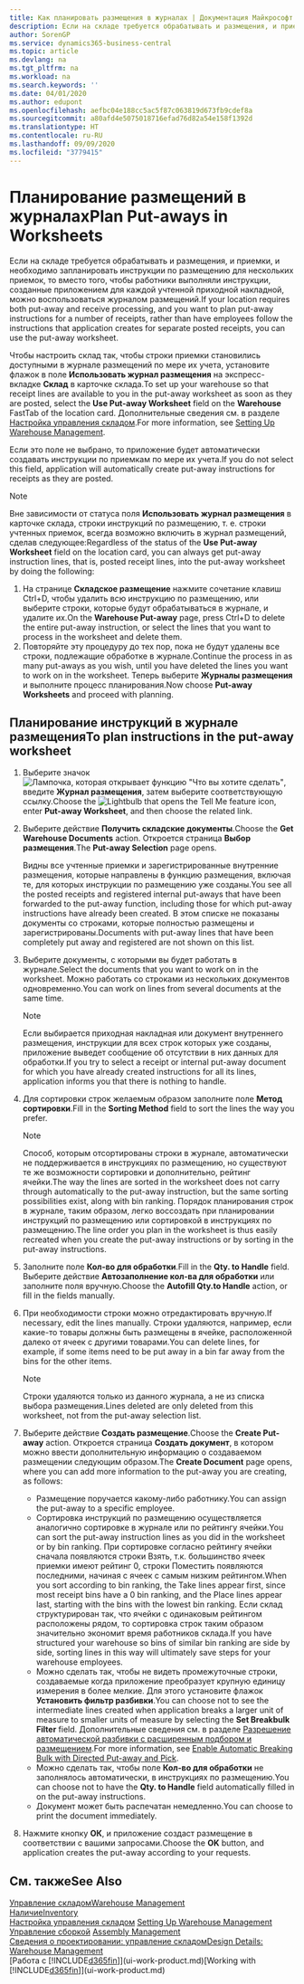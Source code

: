 ```yaml
---
title: Как планировать размещения в журналах | Документация Майкрософт
description: Если на складе требуется обрабатывать и размещения, и приемки, и необходимо запланировать инструкции по размещению для нескольких приемок, то вместо того, чтобы работники выполняли инструкции, созданные приложением для каждой учтенной приходной накладной, можно воспользоваться журналом размещений.
author: SorenGP
ms.service: dynamics365-business-central
ms.topic: article
ms.devlang: na
ms.tgt_pltfrm: na
ms.workload: na
ms.search.keywords: ''
ms.date: 04/01/2020
ms.author: edupont
ms.openlocfilehash: aefbc04e188cc5ac5f87c063819d673fb9cdef8a
ms.sourcegitcommit: a80afd4e5075018716efad76d82a54e158f1392d
ms.translationtype: HT
ms.contentlocale: ru-RU
ms.lasthandoff: 09/09/2020
ms.locfileid: "3779415"
---
```

# <a name="plan-put-aways-in-worksheets"></a><span data-ttu-id="ca1e1-103">Планирование размещений в журналах</span><span class="sxs-lookup"><span data-stu-id="ca1e1-103">Plan Put-aways in Worksheets</span></span>
<span data-ttu-id="ca1e1-104">Если на складе требуется обрабатывать и размещения, и приемки, и необходимо запланировать инструкции по размещению для нескольких приемок, то вместо того, чтобы работники выполняли инструкции, созданные приложением для каждой учтенной приходной накладной, можно воспользоваться журналом размещений.</span><span class="sxs-lookup"><span data-stu-id="ca1e1-104">If your location requires both put-away and receive processing, and you want to plan put-away instructions for a number of receipts, rather than have employees follow the instructions that application creates for separate posted receipts, you can use the put-away worksheet.</span></span>  

<span data-ttu-id="ca1e1-105">Чтобы настроить склад так, чтобы строки приемки становились доступными в журнале размещений по мере их учета, установите флажок в поле **Использовать журнал размещения** на экспресс-вкладке **Склад** в карточке склада.</span><span class="sxs-lookup"><span data-stu-id="ca1e1-105">To set up your warehouse so that receipt lines are available to you in the put-away worksheet as soon as they are posted, select the **Use Put-away Worksheet** field on the **Warehouse** FastTab of the location card.</span></span> <span data-ttu-id="ca1e1-106">Дополнительные сведения см. в разделе [Настройка управления складом](warehouse-setup-warehouse.md).</span><span class="sxs-lookup"><span data-stu-id="ca1e1-106">For more information, see [Setting Up Warehouse Management](warehouse-setup-warehouse.md).</span></span>  

<span data-ttu-id="ca1e1-107">Если это поле не выбрано, то приложение будет автоматически создавать инструкции по приемкам по мере их учета.</span><span class="sxs-lookup"><span data-stu-id="ca1e1-107">If you do not select this field, application will automatically create put-away instructions for receipts as they are posted.</span></span>  

> [!NOTE]  
>  <span data-ttu-id="ca1e1-108">Вне зависимости от статуса поля **Использовать журнал размещения** в карточке склада, строки инструкций по размещению, т. е. строки учтенных приемок, всегда возможно включить в журнал размещений, сделав следующее:</span><span class="sxs-lookup"><span data-stu-id="ca1e1-108">Regardless of the status of the **Use Put-away Worksheet** field on the location card, you can always get put-away instruction lines, that is, posted receipt lines, into the put-away worksheet by doing the following:</span></span>  
>   
>  1.  <span data-ttu-id="ca1e1-109">На странице **Складское размещение** нажмите сочетание клавиш Ctrl+D, чтобы удалить всю инструкцию по размещению, или выберите строки, которые будут обрабатываться в журнале, и удалите их.</span><span class="sxs-lookup"><span data-stu-id="ca1e1-109">On the **Warehouse Put-away** page, press Ctrl+D to delete the entire put-away instruction, or select the lines that you want to process in the worksheet and delete them.</span></span>  
> 2.  <span data-ttu-id="ca1e1-110">Повторяйте эту процедуру до тех пор, пока не будут удалены все строки, подлежащие обработке в журнале.</span><span class="sxs-lookup"><span data-stu-id="ca1e1-110">Continue the process in as many put-aways as you wish, until you have deleted the lines you want to work on in the worksheet.</span></span> <span data-ttu-id="ca1e1-111">Теперь выберите **Журналы размещения** и выполните процесс планирования.</span><span class="sxs-lookup"><span data-stu-id="ca1e1-111">Now choose **Put-away Worksheets** and proceed with planning.</span></span>  

## <a name="to-plan-instructions-in-the-put-away-worksheet"></a><span data-ttu-id="ca1e1-112">Планирование инструкций в журнале размещения</span><span class="sxs-lookup"><span data-stu-id="ca1e1-112">To plan instructions in the put-away worksheet</span></span>  
1.  <span data-ttu-id="ca1e1-113">Выберите значок ![Лампочка, которая открывает функцию "Что вы хотите сделать"](media/ui-search/search_small.png "Что вы хотите сделать"), введите **Журнал размещения**, затем выберите соответствующую ссылку.</span><span class="sxs-lookup"><span data-stu-id="ca1e1-113">Choose the ![Lightbulb that opens the Tell Me feature](media/ui-search/search_small.png "Tell me what you want to do") icon, enter **Put-away Worksheet**, and then choose the related link.</span></span>  
2.  <span data-ttu-id="ca1e1-114">Выберите действие **Получить складские документы**.</span><span class="sxs-lookup"><span data-stu-id="ca1e1-114">Choose the **Get Warehouse Documents** action.</span></span> <span data-ttu-id="ca1e1-115">Откроется страница **Выбор размещения**.</span><span class="sxs-lookup"><span data-stu-id="ca1e1-115">The **Put-away Selection** page opens.</span></span>  

    <span data-ttu-id="ca1e1-116">Видны все учтенные приемки и зарегистрированные внутренние размещения, которые направлены в функцию размещения, включая те, для которых инструкции по размещению уже созданы.</span><span class="sxs-lookup"><span data-stu-id="ca1e1-116">You see all the posted receipts and registered internal put-aways that have been forwarded to the put-away function, including those for which put-away instructions have already been created.</span></span> <span data-ttu-id="ca1e1-117">В этом списке не показаны документы со строками, которые полностью размещены и зарегистрированы.</span><span class="sxs-lookup"><span data-stu-id="ca1e1-117">Documents with put-away lines that have been completely put away and registered are not shown on this list.</span></span>  

3. <span data-ttu-id="ca1e1-118">Выберите документы, с которыми вы будет работать в журнале.</span><span class="sxs-lookup"><span data-stu-id="ca1e1-118">Select the documents that you want to work on in the worksheet.</span></span> <span data-ttu-id="ca1e1-119">Можно работать со строками из нескольких документов одновременно.</span><span class="sxs-lookup"><span data-stu-id="ca1e1-119">You can work on lines from several documents at the same time.</span></span>  

    > [!NOTE]  
    >  <span data-ttu-id="ca1e1-120">Если выбирается приходная накладная или документ внутреннего размещения, инструкции для всех строк которых уже созданы, приложение выведет сообщение об отсутствии в них данных для обработки.</span><span class="sxs-lookup"><span data-stu-id="ca1e1-120">If you try to select a receipt or internal put-away document for which you have already created instructions for all its lines, application informs you that there is nothing to handle.</span></span>  

4. <span data-ttu-id="ca1e1-121">Для сортировки строк желаемым образом заполните поле **Метод сортировки**.</span><span class="sxs-lookup"><span data-stu-id="ca1e1-121">Fill in the **Sorting Method** field to sort the lines the way you prefer.</span></span>  

    > [!NOTE]  
    >  <span data-ttu-id="ca1e1-122">Способ, которым отсортированы строки в журнале, автоматически не поддерживается в инструкциях по размещению, но существуют те же возможности сортировки и дополнительно, рейтинг ячейки.</span><span class="sxs-lookup"><span data-stu-id="ca1e1-122">The way the lines are sorted in the worksheet does not carry through automatically to the put-away instruction, but the same sorting possibilities exist, along with bin ranking.</span></span> <span data-ttu-id="ca1e1-123">Порядок планирования строк в журнале, таким образом, легко воссоздать при планировании инструкций по размещению или сортировкой в инструкциях по размещению.</span><span class="sxs-lookup"><span data-stu-id="ca1e1-123">The line order you plan in the worksheet is thus easily recreated when you create the put-away instructions or by sorting in the put-away instructions.</span></span>  

5.  <span data-ttu-id="ca1e1-124">Заполните поле **Кол-во для обработки**.</span><span class="sxs-lookup"><span data-stu-id="ca1e1-124">Fill in the **Qty. to Handle** field.</span></span> <span data-ttu-id="ca1e1-125">Выберите действие **Автозаполнение кол-ва для обработки** или заполните поля вручную.</span><span class="sxs-lookup"><span data-stu-id="ca1e1-125">Choose the **Autofill Qty.to Handle** action, or fill in the fields manually.</span></span>  
6.  <span data-ttu-id="ca1e1-126">При необходимости строки можно отредактировать вручную.</span><span class="sxs-lookup"><span data-stu-id="ca1e1-126">If necessary, edit the lines manually.</span></span> <span data-ttu-id="ca1e1-127">Строки удаляются, например, если какие-то товары должны быть размещены в ячейке, расположенной далеко от ячеек с другими товарами.</span><span class="sxs-lookup"><span data-stu-id="ca1e1-127">You can delete lines, for example, if some items need to be put away in a bin far away from the bins for the other items.</span></span>  

    > [!NOTE]  
    >  <span data-ttu-id="ca1e1-128">Строки удаляются только из данного журнала, а не из списка выбора размещения.</span><span class="sxs-lookup"><span data-stu-id="ca1e1-128">Lines deleted are only deleted from this worksheet, not from the put-away selection list.</span></span>  

7.  <span data-ttu-id="ca1e1-129">Выберите действие **Создать размещение**.</span><span class="sxs-lookup"><span data-stu-id="ca1e1-129">Choose the **Create Put-away** action.</span></span> <span data-ttu-id="ca1e1-130">Откроется страница **Создать документ**, в котором можно ввести дополнительную информацию о создаваемом размещении следующим образом.</span><span class="sxs-lookup"><span data-stu-id="ca1e1-130">The **Create Document** page opens, where you can add more information to the put-away you are creating, as follows:</span></span>  

    -   <span data-ttu-id="ca1e1-131">Размещение поручается какому-либо работнику.</span><span class="sxs-lookup"><span data-stu-id="ca1e1-131">You can assign the put-away to a specific employee.</span></span>  
    -   <span data-ttu-id="ca1e1-132">Сортировка инструкций по размещению осуществляется аналогично сортировке в журнале или по рейтингу ячейки.</span><span class="sxs-lookup"><span data-stu-id="ca1e1-132">You can sort the put-away instruction lines as you did in the worksheet or by bin ranking.</span></span> <span data-ttu-id="ca1e1-133">При сортировке согласно рейтингу ячейки сначала появляются строки Взять, т.к. большинство ячеек приемки имеют рейтинг 0, строки Поместить появляются последними, начиная с ячеек с самым низким рейтингом.</span><span class="sxs-lookup"><span data-stu-id="ca1e1-133">When you sort according to bin ranking, the Take lines appear first, since most receipt bins have a 0 bin ranking, and the Place lines appear last, starting with the bins with the lowest bin ranking.</span></span> <span data-ttu-id="ca1e1-134">Если склад структурирован так, что ячейки с одинаковым рейтингом расположены рядом, то сортировка строк таким образом значительно экономит время работников склада.</span><span class="sxs-lookup"><span data-stu-id="ca1e1-134">If you have structured your warehouse so bins of similar bin ranking are side by side, sorting lines in this way will ultimately save steps for your warehouse employees.</span></span>  
    -   <span data-ttu-id="ca1e1-135">Можно сделать так, чтобы не видеть промежуточные строки, создаваемые когда приложение преобразует крупную единицу измерения в более мелкие. Для этого установите флажок **Установить фильтр разбивки**.</span><span class="sxs-lookup"><span data-stu-id="ca1e1-135">You can choose not to see the intermediate lines created when application breaks a larger unit of measure to smaller units of measure by selecting the **Set Breakbulk Filter** field.</span></span> <span data-ttu-id="ca1e1-136">Дополнительные сведения см. в разделе [Разрешение автоматической разбивки с расширенным подбором и размещением](warehouse-enable-automatic-breaking-bulk-with-directed-put-away-and-pick.md).</span><span class="sxs-lookup"><span data-stu-id="ca1e1-136">For more information, see [Enable Automatic Breaking Bulk with Directed Put-away and Pick](warehouse-enable-automatic-breaking-bulk-with-directed-put-away-and-pick.md).</span></span>  
    -   <span data-ttu-id="ca1e1-137">Можно сделать так, чтобы поле **Кол-во для обработки** не заполнялось автоматически, в инструкциях по размещению.</span><span class="sxs-lookup"><span data-stu-id="ca1e1-137">You can choose not to have the **Qty. to Handle** field automatically filled in on the put-away instructions.</span></span>  
    -   <span data-ttu-id="ca1e1-138">Документ может быть распечатан немедленно.</span><span class="sxs-lookup"><span data-stu-id="ca1e1-138">You can choose to print the document immediately.</span></span>  

8.  <span data-ttu-id="ca1e1-139">Нажмите кнопку **ОК**, и приложение создаст размещение в соответствии с вашими запросами.</span><span class="sxs-lookup"><span data-stu-id="ca1e1-139">Choose the **OK** button, and application creates the put-away according to your requests.</span></span>  

## <a name="see-also"></a><span data-ttu-id="ca1e1-140">См. также</span><span class="sxs-lookup"><span data-stu-id="ca1e1-140">See Also</span></span>  
[<span data-ttu-id="ca1e1-141">Управление складом</span><span class="sxs-lookup"><span data-stu-id="ca1e1-141">Warehouse Management</span></span>](warehouse-manage-warehouse.md)  
[<span data-ttu-id="ca1e1-142">Наличие</span><span class="sxs-lookup"><span data-stu-id="ca1e1-142">Inventory</span></span>](inventory-manage-inventory.md)  
<span data-ttu-id="ca1e1-143">[Настройка управления складом](warehouse-setup-warehouse.md)   </span><span class="sxs-lookup"><span data-stu-id="ca1e1-143">[Setting Up Warehouse Management](warehouse-setup-warehouse.md)   </span></span>  
<span data-ttu-id="ca1e1-144">[Управление сборкой](assembly-assemble-items.md)  </span><span class="sxs-lookup"><span data-stu-id="ca1e1-144">[Assembly Management](assembly-assemble-items.md)  </span></span>  
[<span data-ttu-id="ca1e1-145">Сведения о проектировании: управление складом</span><span class="sxs-lookup"><span data-stu-id="ca1e1-145">Design Details: Warehouse Management</span></span>](design-details-warehouse-management.md)  
<span data-ttu-id="ca1e1-146">[Работа с [!INCLUDE[d365fin](includes/d365fin_md.md)]](ui-work-product.md)</span><span class="sxs-lookup"><span data-stu-id="ca1e1-146">[Working with [!INCLUDE[d365fin](includes/d365fin_md.md)]](ui-work-product.md)</span></span>
